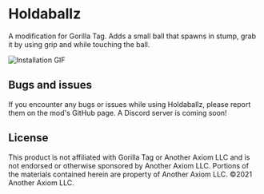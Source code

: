 # Holdaballz
A modification for Gorilla Tag. Adds a small ball that spawns in stump, grab it by using grip and while touching the ball.

![Installation GIF](https://github.com/ShinyGorilla/Holdaballz/blob/main/Marketing/Show)
## Bugs and issues
If you encounter any bugs or issues while using Holdaballz, please report them on the mod's GitHub page. A Discord server is coming soon!

## License
This product is not affiliated with Gorilla Tag or Another Axiom LLC and is not endorsed or otherwise sponsored by Another Axiom LLC. Portions of the materials contained herein are property of Another Axiom LLC. ©2021 Another Axiom LLC.
